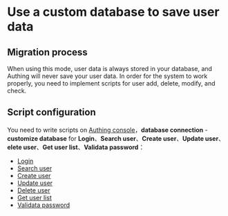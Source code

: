 # Use a custom database to save user data

<LastUpdated/>

<!-- ::: hint-warning
只有**企业版**用户能够Use 连接自定义数据库功能，详情请见 [https://authing.cn/pricing](https://authing.cn/pricing)。如果你想试用，请联系 176-0250-2507 或 xuziqiang@authing.cn。
::: -->

## Migration process

When using this mode, user data is always stored in your database, and Authing will never save your user data. In order for the system to work properly, you need to implement scripts for user add, delete, modify, and check.

## Script configuration

You need to write scripts on [Authing console](https://console.authing.cn/console/userpool)，**database connection** - **customize database** for **Login**、**Search user**、**Create user**、**Update user**、**elete user**、**Get user list**、**Validata password**：

- [Login](./configuration/#compile-database-operation-script)
- [Search user](./configuration/#compile-database-operation-script)
- [Create user](./configuration/#compile-database-operation-script)
- [Update user](./configuration/#compile-database-operation-script)
- [Delete user](./configuration/#compile-database-operation-script)
- [Get user list](./configuration/#compile-database-operation-script)
- [Validata password](./configuration/#compile-database-operation-script)
